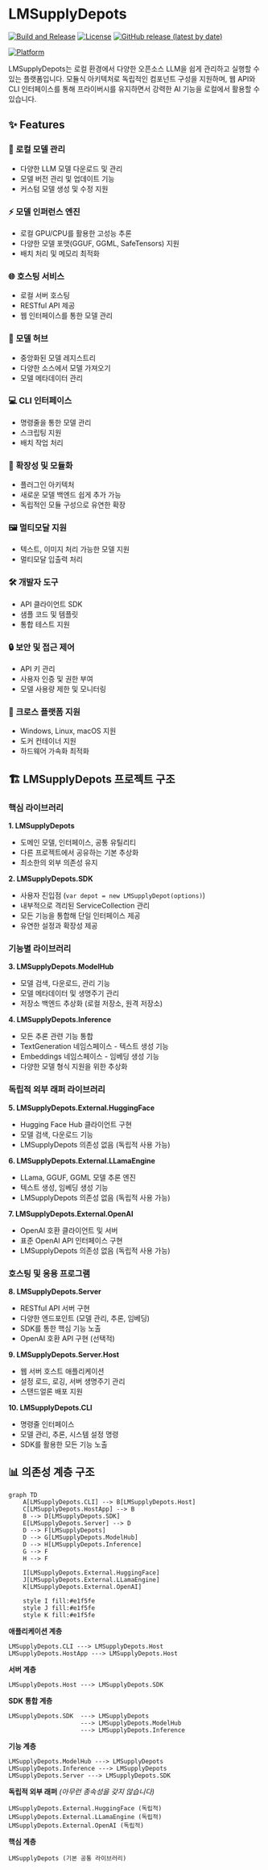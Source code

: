 # LMSupplyDepots

[![Build and Release](https://github.com/iyulab/LMSupplyDepot/actions/workflows/hostapp.yml/badge.svg)](https://github.com/iyulab/LMSupplyDepot/actions/workflows/hostapp.yml)
[![License](https://img.shields.io/github/license/iyulab/LMSupplyDepot)](https://github.com/iyulab/LMSupplyDepot/blob/main/LICENSE)
[![GitHub release (latest by date)](https://img.shields.io/github/v/release/iyulab/LMSupplyDepot)](https://github.com/iyulab/LMSupplyDepot/releases)

[![Platform](https://img.shields.io/badge/Platform-Windows%20%7C%20Linux%20%7C%20macOS-lightgrey)](https://github.com/iyulab/LMSupplyDepot)

LMSupplyDepots는 로컬 환경에서 다양한 오픈소스 LLM을 쉽게 관리하고 실행할 수 있는 플랫폼입니다. 모듈식 아키텍처로 독립적인 컴포넌트 구성을 지원하며, 웹 API와 CLI 인터페이스를 통해 프라이버시를 유지하면서 강력한 AI 기능을 로컬에서 활용할 수 있습니다.

## ✨ Features

### 🔧 **로컬 모델 관리**
- 다양한 LLM 모델 다운로드 및 관리
- 모델 버전 관리 및 업데이트 기능
- 커스텀 모델 생성 및 수정 지원

### ⚡ **모델 인퍼런스 엔진**
- 로컬 GPU/CPU를 활용한 고성능 추론
- 다양한 모델 포맷(GGUF, GGML, SafeTensors) 지원
- 배치 처리 및 메모리 최적화

### 🌐 **호스팅 서비스**
- 로컬 서버 호스팅
- RESTful API 제공
- 웹 인터페이스를 통한 모델 관리

### 🎯 **모델 허브**
- 중앙화된 모델 레지스트리
- 다양한 소스에서 모델 가져오기
- 모델 메타데이터 관리

### 💻 **CLI 인터페이스**
- 명령줄을 통한 모델 관리
- 스크립팅 지원
- 배치 작업 처리

### 🔄 **확장성 및 모듈화**
- 플러그인 아키텍처
- 새로운 모델 백엔드 쉽게 추가 가능
- 독립적인 모듈 구성으로 유연한 확장

### 🖼️ **멀티모달 지원**
- 텍스트, 이미지 처리 가능한 모델 지원
- 멀티모달 입출력 처리

### 🛠️ **개발자 도구**
- API 클라이언트 SDK
- 샘플 코드 및 템플릿
- 통합 테스트 지원

### 🔒 **보안 및 접근 제어**
- API 키 관리
- 사용자 인증 및 권한 부여
- 모델 사용량 제한 및 모니터링

### 🚀 **크로스 플랫폼 지원**
- Windows, Linux, macOS 지원
- 도커 컨테이너 지원
- 하드웨어 가속화 최적화

## 🏗️ LMSupplyDepots 프로젝트 구조

### 핵심 라이브러리

**1. LMSupplyDepots**
- 도메인 모델, 인터페이스, 공통 유틸리티
- 다른 프로젝트에서 공유하는 기본 추상화
- 최소한의 외부 의존성 유지

**2. LMSupplyDepots.SDK**
- 사용자 진입점 (`var depot = new LMSupplyDepot(options)`)
- 내부적으로 격리된 ServiceCollection 관리
- 모든 기능을 통합해 단일 인터페이스 제공
- 유연한 설정과 확장성 제공

### 기능별 라이브러리

**3. LMSupplyDepots.ModelHub**
- 모델 검색, 다운로드, 관리 기능
- 모델 메타데이터 및 생명주기 관리
- 저장소 백엔드 추상화 (로컬 저장소, 원격 저장소)

**4. LMSupplyDepots.Inference**
- 모든 추론 관련 기능 통합
- TextGeneration 네임스페이스 - 텍스트 생성 기능
- Embeddings 네임스페이스 - 임베딩 생성 기능 
- 다양한 모델 형식 지원을 위한 추상화

### 독립적 외부 래퍼 라이브러리

**5. LMSupplyDepots.External.HuggingFace**
- Hugging Face Hub 클라이언트 구현
- 모델 검색, 다운로드 기능
- LMSupplyDepots 의존성 없음 (독립적 사용 가능)

**6. LMSupplyDepots.External.LLamaEngine**
- LLama, GGUF, GGML 모델 추론 엔진
- 텍스트 생성, 임베딩 생성 기능
- LMSupplyDepots 의존성 없음 (독립적 사용 가능)

**7. LMSupplyDepots.External.OpenAI**
- OpenAI 호환 클라이언트 및 서버
- 표준 OpenAI API 인터페이스 구현
- LMSupplyDepots 의존성 없음 (독립적 사용 가능)

### 호스팅 및 응용 프로그램

**8. LMSupplyDepots.Server**
- RESTful API 서버 구현
- 다양한 엔드포인트 (모델 관리, 추론, 임베딩)
- SDK를 통한 핵심 기능 노출
- OpenAI 호환 API 구현 (선택적)

**9. LMSupplyDepots.Server.Host**
- 웹 서버 호스트 애플리케이션
- 설정 로드, 로깅, 서버 생명주기 관리
- 스탠드얼론 배포 지원

**10. LMSupplyDepots.CLI**
- 명령줄 인터페이스
- 모델 관리, 추론, 시스템 설정 명령
- SDK를 활용한 모든 기능 노출

## 📊 의존성 계층 구조

```mermaid
graph TD
    A[LMSupplyDepots.CLI] --> B[LMSupplyDepots.Host]
    C[LMSupplyDepots.HostApp] --> B
    B --> D[LMSupplyDepots.SDK]
    E[LMSupplyDepots.Server] --> D
    D --> F[LMSupplyDepots]
    D --> G[LMSupplyDepots.ModelHub]
    D --> H[LMSupplyDepots.Inference]
    G --> F
    H --> F
    
    I[LMSupplyDepots.External.HuggingFace]
    J[LMSupplyDepots.External.LLamaEngine]
    K[LMSupplyDepots.External.OpenAI]
    
    style I fill:#e1f5fe
    style J fill:#e1f5fe
    style K fill:#e1f5fe
```

**애플리케이션 계층**
```
LMSupplyDepots.CLI ---> LMSupplyDepots.Host
LMSupplyDepots.HostApp ---> LMSupplyDepots.Host
```

**서버 계층**
```
LMSupplyDepots.Host ---> LMSupplyDepots.SDK
```

**SDK 통합 계층**
```
LMSupplyDepots.SDK  ---> LMSupplyDepots
                    ---> LMSupplyDepots.ModelHub
                    ---> LMSupplyDepots.Inference
```

**기능 계층**
```
LMSupplyDepots.ModelHub ---> LMSupplyDepots
LMSupplyDepots.Inference ---> LMSupplyDepots
LMSupplyDepots.Server ---> LMSupplyDepots.SDK
```

**독립적 외부 래퍼** *(아무런 종속성을 갖지 않습니다)*
```
LMSupplyDepots.External.HuggingFace (독립적)
LMSupplyDepots.External.LLamaEngine (독립적)
LMSupplyDepots.External.OpenAI (독립적)
```

**핵심 계층**
```
LMSupplyDepots (기본 공통 라이브러리)
```

